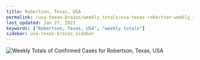 ```yaml
---
title: Robertson, Texas, USA
permalink: /usa-texas-brazos/weekly_totals/usa-texas-robertson-weekly_totals.html
last_updated: Jan 27, 2021
keywords: ["Robertson, Texas, USA", "weekly totals"]
sidebar: usa-texas-brazos_sidebar
---
```


![Weekly Totals of Confirmed Cases for Robertson, Texas, USA](/covid_tracker/images/graphs/usa-texas-robertson-weekly_totals_graph.png)

